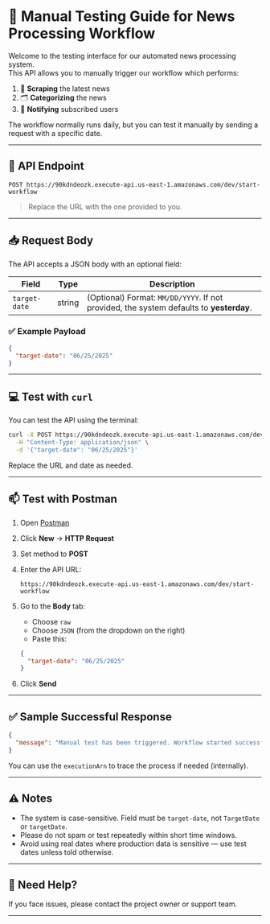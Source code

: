 # 🧪 Manual Testing Guide for News Processing Workflow

Welcome to the testing interface for our automated news processing system.  
This API allows you to manually trigger our workflow which performs:

1. 📰 **Scraping** the latest news  
2. 🗂 **Categorizing** the news  
3. 📣 **Notifying** subscribed users

The workflow normally runs daily, but you can test it manually by sending a request with a specific date.

---

## 🔗 API Endpoint

```
POST https://90kdndeozk.execute-api.us-east-1.amazonaws.com/dev/start-workflow
```

> Replace the URL with the one provided to you.

---

## 📥 Request Body

The API accepts a JSON body with an optional field:

| Field        | Type   | Description                          |
|--------------|--------|--------------------------------------|
| `target-date`| string | (Optional) Format: `MM/DD/YYYY`. If not provided, the system defaults to **yesterday**. |

### ✅ Example Payload

```json
{
  "target-date": "06/25/2025"
}
```

---

## 💻 Test with `curl`

You can test the API using the terminal:

```bash
curl -X POST https://90kdndeozk.execute-api.us-east-1.amazonaws.com/dev/start-workflow \
  -H "Content-Type: application/json" \
  -d '{"target-date": "06/25/2025"}'
```

Replace the URL and date as needed.

---

## 📫 Test with Postman

1. Open [Postman](https://www.postman.com/)

2. Click **New** → **HTTP Request**

3. Set method to **POST**

4. Enter the API URL:

   ```
   https://90kdndeozk.execute-api.us-east-1.amazonaws.com/dev/start-workflow
   ```

5. Go to the **Body** tab:

   * Choose `raw`
   * Choose `JSON` (from the dropdown on the right)
   * Paste this:

   ```json
   {
     "target-date": "06/25/2025"
   }
   ```

6. Click **Send**

---

## ✅ Sample Successful Response

```json
{
  "message": "Manual test has been triggered. Workflow started successfully."
}
```

You can use the `executionArn` to trace the process if needed (internally).

---

## ⚠️ Notes

* The system is case-sensitive. Field must be `target-date`, not `TargetDate` or `targetDate`.
* Please do not spam or test repeatedly within short time windows.
* Avoid using real dates where production data is sensitive — use test dates unless told otherwise.

---

## 🙋 Need Help?

If you face issues, please contact the project owner or support team.

---
